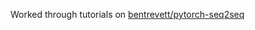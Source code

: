 Worked through tutorials on [bentrevett/pytorch-seq2seq](https://github.com/bentrevett/pytorch-seq2seq)
